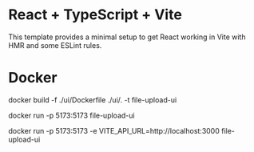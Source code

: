 # React + TypeScript + Vite

This template provides a minimal setup to get React working in Vite with HMR and some ESLint rules.

# Docker

docker build -f ./ui/Dockerfile ./ui/. -t file-upload-ui

docker run -p 5173:5173 file-upload-ui

docker run -p 5173:5173 -e VITE_API_URL=http://localhost:3000 file-upload-ui
